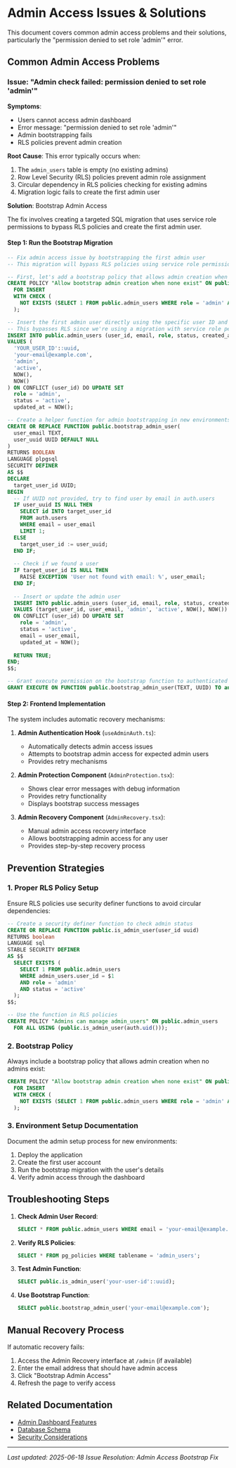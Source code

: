 
# Admin Access Issues & Solutions

This document covers common admin access problems and their solutions, particularly the "permission denied to set role 'admin'" error.

## Common Admin Access Problems

### Issue: "Admin check failed: permission denied to set role 'admin'"

**Symptoms**: 
- Users cannot access admin dashboard
- Error message: "permission denied to set role 'admin'"
- Admin bootstrapping fails
- RLS policies prevent admin creation

**Root Cause**:
This error typically occurs when:
1. The `admin_users` table is empty (no existing admins)
2. Row Level Security (RLS) policies prevent admin role assignment
3. Circular dependency in RLS policies checking for existing admins
4. Migration logic fails to create the first admin user

**Solution**: Bootstrap Admin Access

The fix involves creating a targeted SQL migration that uses service role permissions to bypass RLS policies and create the first admin user.

#### Step 1: Run the Bootstrap Migration

```sql
-- Fix admin access issue by bootstrapping the first admin user
-- This migration will bypass RLS policies using service role permissions

-- First, let's add a bootstrap policy that allows admin creation when no admins exist
CREATE POLICY "Allow bootstrap admin creation when none exist" ON public.admin_users
  FOR INSERT 
  WITH CHECK (
    NOT EXISTS (SELECT 1 FROM public.admin_users WHERE role = 'admin' AND status = 'active')
  );

-- Insert the first admin user directly using the specific user ID and email
-- This bypasses RLS since we're using a migration with service role permissions
INSERT INTO public.admin_users (user_id, email, role, status, created_at, updated_at)
VALUES (
  'YOUR_USER_ID'::uuid,
  'your-email@example.com',
  'admin',
  'active',
  NOW(),
  NOW()
) ON CONFLICT (user_id) DO UPDATE SET
  role = 'admin',
  status = 'active',
  updated_at = NOW();

-- Create a helper function for admin bootstrapping in new environments
CREATE OR REPLACE FUNCTION public.bootstrap_admin_user(
  user_email TEXT,
  user_uuid UUID DEFAULT NULL
)
RETURNS BOOLEAN
LANGUAGE plpgsql
SECURITY DEFINER
AS $$
DECLARE
  target_user_id UUID;
BEGIN
  -- If UUID not provided, try to find user by email in auth.users
  IF user_uuid IS NULL THEN
    SELECT id INTO target_user_id
    FROM auth.users
    WHERE email = user_email
    LIMIT 1;
  ELSE
    target_user_id := user_uuid;
  END IF;
  
  -- Check if we found a user
  IF target_user_id IS NULL THEN
    RAISE EXCEPTION 'User not found with email: %', user_email;
  END IF;
  
  -- Insert or update the admin user
  INSERT INTO public.admin_users (user_id, email, role, status, created_at, updated_at)
  VALUES (target_user_id, user_email, 'admin', 'active', NOW(), NOW())
  ON CONFLICT (user_id) DO UPDATE SET
    role = 'admin',
    status = 'active',
    email = user_email,
    updated_at = NOW();
    
  RETURN TRUE;
END;
$$;

-- Grant execute permission on the bootstrap function to authenticated users
GRANT EXECUTE ON FUNCTION public.bootstrap_admin_user(TEXT, UUID) TO authenticated;
```

#### Step 2: Frontend Implementation

The system includes automatic recovery mechanisms:

1. **Admin Authentication Hook** (`useAdminAuth.ts`):
   - Automatically detects admin access issues
   - Attempts to bootstrap admin access for expected admin users
   - Provides retry mechanisms

2. **Admin Protection Component** (`AdminProtection.tsx`):
   - Shows clear error messages with debug information
   - Provides retry functionality
   - Displays bootstrap success messages

3. **Admin Recovery Component** (`AdminRecovery.tsx`):
   - Manual admin access recovery interface
   - Allows bootstrapping admin access for any user
   - Provides step-by-step recovery process

## Prevention Strategies

### 1. Proper RLS Policy Setup
Ensure RLS policies use security definer functions to avoid circular dependencies:

```sql
-- Create a security definer function to check admin status
CREATE OR REPLACE FUNCTION public.is_admin_user(user_id uuid)
RETURNS boolean
LANGUAGE sql
STABLE SECURITY DEFINER
AS $$
  SELECT EXISTS (
    SELECT 1 FROM public.admin_users 
    WHERE admin_users.user_id = $1 
    AND role = 'admin' 
    AND status = 'active'
  );
$$;

-- Use the function in RLS policies
CREATE POLICY "Admins can manage admin_users" ON public.admin_users
  FOR ALL USING (public.is_admin_user(auth.uid()));
```

### 2. Bootstrap Policy
Always include a bootstrap policy that allows admin creation when no admins exist:

```sql
CREATE POLICY "Allow bootstrap admin creation when none exist" ON public.admin_users
  FOR INSERT 
  WITH CHECK (
    NOT EXISTS (SELECT 1 FROM public.admin_users WHERE role = 'admin' AND status = 'active')
  );
```

### 3. Environment Setup Documentation
Document the admin setup process for new environments:

1. Deploy the application
2. Create the first user account
3. Run the bootstrap migration with the user's details
4. Verify admin access through the dashboard

## Troubleshooting Steps

1. **Check Admin User Record**:
   ```sql
   SELECT * FROM public.admin_users WHERE email = 'your-email@example.com';
   ```

2. **Verify RLS Policies**:
   ```sql
   SELECT * FROM pg_policies WHERE tablename = 'admin_users';
   ```

3. **Test Admin Function**:
   ```sql
   SELECT public.is_admin_user('your-user-id'::uuid);
   ```

4. **Use Bootstrap Function**:
   ```sql
   SELECT public.bootstrap_admin_user('your-email@example.com');
   ```

## Manual Recovery Process

If automatic recovery fails:

1. Access the Admin Recovery interface at `/admin` (if available)
2. Enter the email address that should have admin access
3. Click "Bootstrap Admin Access"
4. Refresh the page to verify access

## Related Documentation

- [Admin Dashboard Features](../features/admin-dashboard.md)
- [Database Schema](../technical/database-schema.md)
- [Security Considerations](../technical/security-considerations.md)

---

*Last updated: 2025-06-18*
*Issue Resolution: Admin Access Bootstrap Fix*
